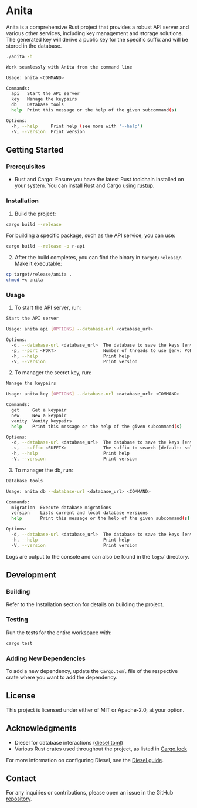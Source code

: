 # Anita

Anita is a comprehensive Rust project that provides a robust API server and various other services, including key management and storage solutions. The generated key will derive a public key for the specific suffix and will be stored in the database.

```sh
./anita -h

Work seamlessly with Anita from the command line

Usage: anita <COMMAND>

Commands:
  api   Start the API server
  key   Manage the keypairs
  db    Database tools
  help  Print this message or the help of the given subcommand(s)

Options:
  -h, --help     Print help (see more with '--help')
  -V, --version  Print version
```

## Getting Started

### Prerequisites

- Rust and Cargo: Ensure you have the latest Rust toolchain installed on your system. You can install Rust and Cargo using [rustup](https://rustup.rs/).

### Installation

1. Build the project:

```bash
cargo build --release
```

For building a specific package, such as the API service, you can use:

```bash
cargo build --release -p r-api
```

2. After the build completes, you can find the binary in `target/release/`. Make it executable:

```bash
cp target/release/anita .
chmod +x anita
```

### Usage

1. To start the API server, run:

```bash
Start the API server

Usage: anita api [OPTIONS] --database-url <database_url>

Options:
  -d, --database-url <database_url>  The database to save the keys [env: DATABASE_URL=]
  -p, --port <PORT>                  Number of threads to use [env: PORT=] [default: 3000]
  -h, --help                         Print help
  -V, --version                      Print version
```

2. To manager the secret key, run:

```bash
Manage the keypairs

Usage: anita key [OPTIONS] --database-url <database_url> <COMMAND>

Commands:
  get     Get a keypair
  new     New a keypair
  vanity  Vanity keypairs
  help    Print this message or the help of the given subcommand(s)

Options:
  -d, --database-url <database_url>  The database to save the keys [env: DATABASE_URL=]
  -s, --suffix <SUFFIX>              The suffix to search [default: sol]
  -h, --help                         Print help
  -V, --version                      Print version
```

3. To manager the db, run:

```bash
Database tools

Usage: anita db --database-url <database_url> <COMMAND>

Commands:
  migration  Execute database migrations
  version    Lists current and local database versions
  help       Print this message or the help of the given subcommand(s)

Options:
  -d, --database-url <database_url>  The database to save the keys [env: DATABASE_URL=]
  -h, --help                         Print help
  -V, --version                      Print version
```

Logs are output to the console and can also be found in the `logs/` directory.

## Development

### Building

Refer to the Installation section for details on building the project.

### Testing

Run the tests for the entire workspace with:

```bash
cargo test
```

### Adding New Dependencies

To add a new dependency, update the `Cargo.toml` file of the respective crate where you want to add the dependency.

## License

This project is licensed under either of MIT or Apache-2.0, at your option.

## Acknowledgments

- Diesel for database interactions ([diesel.toml](diesel.toml))
- Various Rust crates used throughout the project, as listed in [Cargo.lock](Cargo.lock)

For more information on configuring Diesel, see the [Diesel guide](https://diesel.rs/guides/configuring-diesel-cli).

## Contact

For any inquiries or contributions, please open an issue in the GitHub [repository](https://github.com/peng-huang-ch/anita-rs.git).
